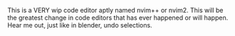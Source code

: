 This is a VERY wip code editor aptly named nvim++ or nvim2. This will be the greatest change in code editors that has ever happened or will happen. Hear me out, just like in blender, undo selections.